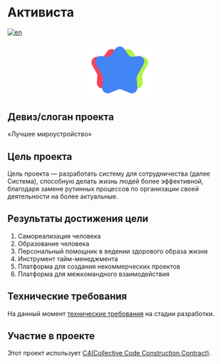 # Активиста

[![en](https://img.shields.io/badge/lang-en-blue.svg)](./README.md)

<p align="center">
  <img width="150" src="./images/logo/logo.svg">
</p>

## Девиз/слоган проекта

«Лучшее мироустройство»

## Цель проекта

Цель проекта — разработать систему для сотрудничества (далее Система), способную делать жизнь людей более эффективной, благодаря замене рутинных процессов по организации своей деятельности на более актуальные.

## Результаты достижения цели

1. Самореализация человека
2. Образование человека
3. Персональный помощник в ведении здорового образа жизни
4. Инструмент тайм-менеджмента
5. Платформа для создания некоммерческих проектов
6. Платформа для межкомандного взаимодействия

## Технические требования

На данный момент [технические требования](./technical_requirements.md) на стадии разработки.

## Участие в проекте

Этот проект использует [C4(Collective Code Construction Contract)](./C4.ru.md).
